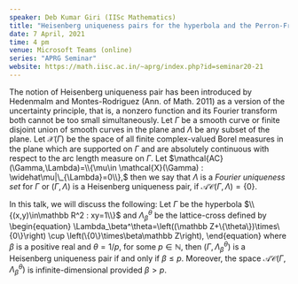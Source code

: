 ```yaml
---
speaker: Deb Kumar Giri (IISc Mathematics)
title: "Heisenberg uniqueness pairs for the hyperbola and the Perron-Frobenius operators"
date: 7 April, 2021
time: 4 pm
venue: Microsoft Teams (online)
series: "APRG Seminar"
website: https://math.iisc.ac.in/~aprg/index.php?id=seminar20-21
---
```


The notion of Heisenberg uniqueness pair has been introduced by Hedenmalm
and Montes-Rodriguez (Ann. of Math. 2011) as a version of the uncertainty
principle, that is, a nonzero function and its Fourier transform both
cannot be too small simultaneously. Let $\Gamma$ be a smooth curve or
finite disjoint union of smooth curves in the plane and $\Lambda$ be any
subset of the plane. Let $\mathcal X(\Gamma)$ be the space of all finite
complex-valued Borel measures in the plane which are supported on
$\Gamma$ and are absolutely continuous with respect to the arc length
measure on $\Gamma.$ Let $\mathcal{AC}(\Gamma,\Lambda)=\\{\mu\in
\mathcal{X}(\Gamma) : \widehat\mu|\_{\Lambda}=0\\},$ then we say that
$\Lambda$ is a _Fourier uniqueness set_ for $\Gamma$ or
$(\Gamma,\Lambda)$ is a Heisenberg uniqueness pair, if
$\mathcal{AC}(\Gamma,\Lambda)=\{0\}.$ 

In this talk, we will discuss the following:  Let $\Gamma$ be the
hyperbola $\\{(x,y)\in\mathbb R^2 : xy=1\\}$ and $\Lambda_\beta^\theta$ be
the lattice-cross defined by
\begin{equation}
\Lambda_\beta^\theta=\left((\mathbb Z+\\{\theta\\})\times\\{0\\}\right) \cup
\left(\\{0\\}\times\beta\mathbb Z\right),
\end{equation}
where $\beta$ is a positive real and $\theta=1/{p}$, for
some $p\in\mathbb N,$ then $\left(\Gamma,\Lambda_\beta^\theta\right)$
is a Heisenberg uniqueness pair if and only if $\beta\leq{p}.$ Moreover,
the space $\mathcal{AC}\left(\Gamma,\Lambda_\beta^\theta\right)$ is
infinite-dimensional provided $\beta>p.$
